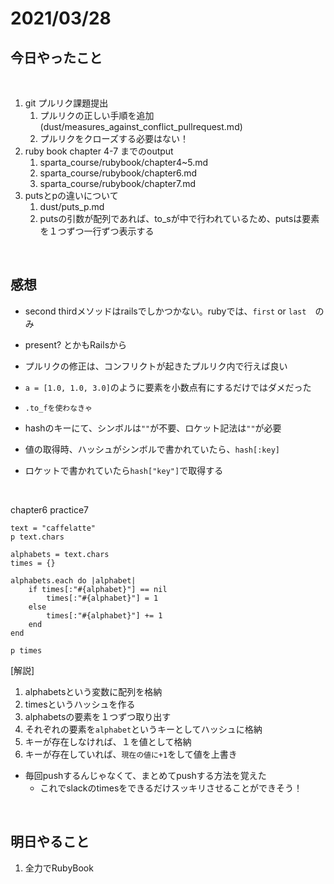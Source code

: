 # 2021/03/28

## 今日やったこと
<br>

1. git プルリク課題提出
   1. プルリクの正しい手順を追加(dust/measures_against_conflict_pullrequest.md)
   2. プルリクをクローズする必要はない！
2. ruby book chapter 4-7 までのoutput
   1. sparta_course/rubybook/chapter4~5.md
   2. sparta_course/rubybook/chapter6.md
   3. sparta_course/rubybook/chapter7.md
3. putsとpの違いについて
   1. dust/puts_p.md
   2. putsの引数が配列であれば、to_sが中で行われているため、putsは要素を１つずつ一行ずつ表示する

<br>

## 感想

- second thirdメソッドはrailsでしかつかない。rubyでは、`first` or `last`　のみ
- present? とかもRailsから

- プルリクの修正は、コンフリクトが起きたプルリク内で行えば良い

- `a = [1.0, 1.0, 3.0]`のように要素を小数点有にするだけではダメだった
- `.to_fを使わなきゃ`

- hashのキーにて、シンボルは`""`が不要、ロケット記法は`""`が必要

- 値の取得時、ハッシュがシンボルで書かれていたら、`hash[:key]`
- ロケットで書かれていたら`hash["key"]`で取得する

<br>

chapter6 practice7
```
text = "caffelatte"
p text.chars

alphabets = text.chars
times = {}

alphabets.each do |alphabet|
    if times[:"#{alphabet}"] == nil
        times[:"#{alphabet}"] = 1
    else
        times[:"#{alphabet}"] += 1
    end
end

p times
```

[解説]

1. alphabetsという変数に配列を格納
2. timesというハッシュを作る
3. alphabetsの要素を１つずつ取り出す
4. それぞれの要素を`alphabet`というキーとしてハッシュに格納
5. キーが存在しなければ、１を値として格納
6. キーが存在していれば、`現在の値に+1`をして値を上書き


- 毎回pushするんじゃなくて、まとめてpushする方法を覚えた
  - これでslackのtimesをできるだけスッキリさせることができそう！

<br>

## 明日やること

1. 全力でRubyBook

